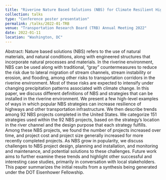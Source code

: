 ```yaml
---
title: "Riverine Nature Based Solutions (NBS) for Climate Resilient Highways and Transportation Corridors"
collection: talks
type: "Conference poster presentation"
permalink: /talks/2022-01-TRB
venue: "Transportation Research Board (TRB) Annual Meeting 2022"
date: 2022-01-11
location: "Washington, DC"
---
```


Abstract:
Nature based solutions (NBS) refers to the use of natural materials, and natural conditions, along with engineered structures that incorporate natural processes and materials. In the riverine environment, NBS can be used along with traditional, “gray” countermeasures to reduce the risk due to lateral migration of stream channels, stream instability or erosion, and flooding, among other risks to transportation corridors in the riverine environment. Most of these risks are expected to intensify under changing precipitation patterns associated with climate change. In this paper, we discuss different definitions of NBS and strategies that can be installed in the riverine environment. We present a few high-level examples of ways in which popular NBS strategies can increase resilience of highways and other transportation infrastructure. We then describe trends among 92 NBS projects completed in the United States. We categorize 151 strategies used within the 92 NBS projects, based on the strategy’s location in the river channel and the design purpose that each strategy fulfills. Among these NBS projects, we found the number of projects increased over time, and project cost and project size generally increased for more recently completed projects. As NBS grow in popularity, we discuss challenges to NBS project design, planning and installation, and monitoring and maintenance, and potential solutions to these challenges. Future work aims to further examine these trends and highlight other successful and interesting case studies, primarily in conversation with local stakeholders. This paper summarizes the initial results from a synthesis being generated under the DOT Eisenhower Fellowship.

